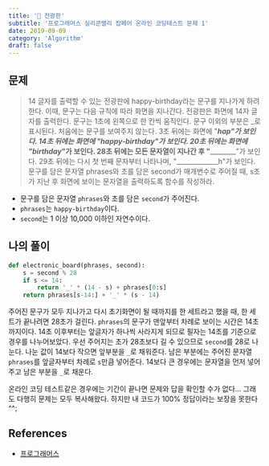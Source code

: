```yaml
---
title: '🧠 전광판'
subtitle: '프로그래머스 실리콘밸리 잡페어 온라인 코딩테스트 문제 1'
date: 2019-09-09
category: 'Algorithm'
draft: false
---
```


## 문제

> 14 글자를 출력할 수 있는 전광판에 happy-birthday라는 문구를 지나가게 하려 한다.
> 이때, 문구는 다음 규칙에 따라 화면을 지나간다.
> 전광판은 화면에 14자 글자를 출력한다.
> 문구는 1초에 왼쪽으로 한 칸씩 움직인다.
> 문구 이외의 부분은 _로 표시된다.
> 처음에는 문구를 보여주지 않는다.
> 3초 뒤에는 화면에 "***hap"가 보인다.
> 14초 뒤에는 화면에 "happy-birthday"가 보인다.
> 20초 뒤에는 화면에 "birthday*"가 보인다.
> 28초 뒤에는 모든 문자열이 지나간 후 "**________"가 보인다.
> 29초 뒤에는 다시 첫 번째 문자부터 나타나며, "_____________h"가 보인다.
> 문구를 담은 문자열 phrases와 초를 담은 second가 매개변수로 주어질 때, s초가 지난 후 화면에 보이는 문자열을 출력하도록 함수를 작성하라.

* 문구를 담은 문자열 `phrases`와 초를 담은 `second`가 주어진다.
* `phrases`는 `happy-birthday`이다.
* `second`는 1 이상 10,000 이하인 자연수이다.

## 나의 풀이

```python
def electronic_board(phrases, second):
    s = second % 28
    if s <= 14:
        return '_' * (14 - s) + phrases[0:s]
    return phrases[s-14:] + '_' * (s - 14)
```

주어진 문구가 모두 지나가고 다시 초기화면이 될 때까지를 한 세트라고 했을 때, 한 세트가 끝나려면 28초가 걸린다.
`phrases`의 문구가 맨앞부터 차례로 보이는 시간은 14초까지이다.
14초 이후부터는 앞글자가 하나씩 사라지게 되므로 필자는 14초를 기준으로 경우를 나누어보았다.
우선 주어지는 초가 28초보다 길 수 있으므로 `second`를 28로 나눈다.
나눈 값이 14보다 작으면 앞부분을 `_`로 채워준다.
남은 부분에는 주어진 문자열 `phrases`를 앞글자부터 차례로 `s`만큼 넣어준다.
14보다 큰 경우에는 문자열을 먼저 넣어주고 남은 부분을 `_`로 채운다.

온라인 코딩 테스트같은 경우에는 기간이 끝나면 문제와 답을 확인할 수가 없다...
그래도 다행히 문제는 모두 복사해왔다.
하지만 내 코드가 100% 정답이라는 보장을 못한다 ^^;

## References

* [프로그래머스](https://programmers.co.kr/competitions/104/siliconvalley-jobfair2019)
